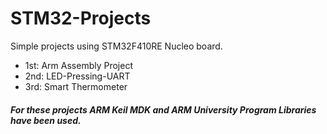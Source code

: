 # STM32-Projects
Simple projects using STM32F410RE Nucleo board.
- 1st: Arm Assembly Project
- 2nd: LED-Pressing-UART
- 3rd: Smart Thermometer

##### For these projects ARM Keil MDK and ARM University Program Libraries have been used.
